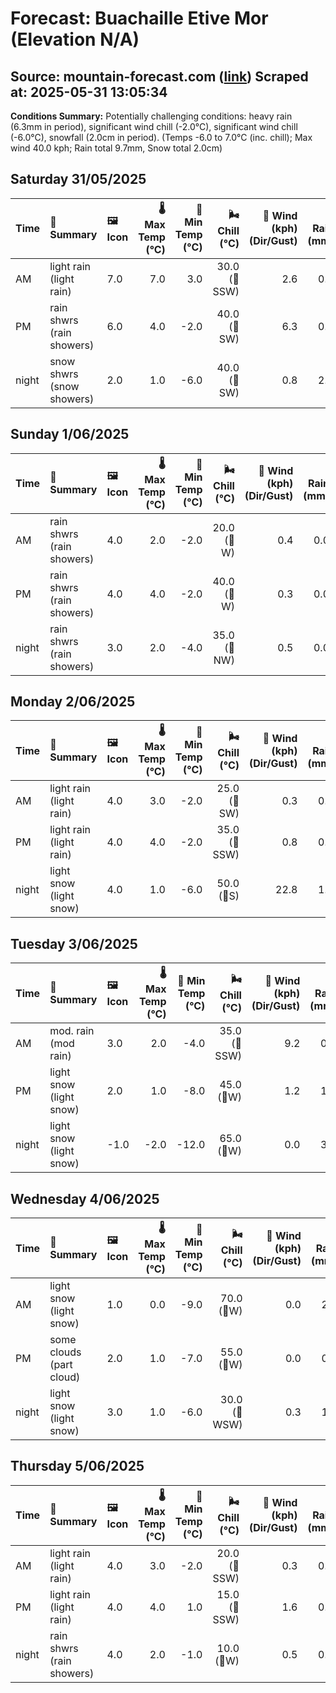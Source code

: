 # Forecast: Buachaille Etive Mor (Elevation N/A)
**Source:** mountain-forecast.com ([link](https://www.mountain-forecast.com/peaks/Buachaille-Etive-Mor/forecasts/1020))
**Scraped at:** 2025-05-31 13:05:34
---

**Conditions Summary:** Potentially challenging conditions: heavy rain (6.3mm in period), significant wind chill (-2.0°C), significant wind chill (-6.0°C), snowfall (2.0cm in period). (Temps -6.0 to 7.0°C (inc. chill); Max wind 40.0 kph; Rain total 9.7mm, Snow total 2.0cm)

## Saturday 31/05/2025
| **Time** | **📝 Summary** | **🖼️ Icon** | **🌡️ Max Temp (°C)** | **🥶 Min Temp (°C)** | **🌬️ Chill (°C)** | **💨 Wind (kph) (Dir/Gust)** | **💧 Rain (mm)** | **❄️ Snow (cm)** | **☁️ Cloud Base (m)** | **🧊 Freezing Lvl (m)** |
|:------- |:------- |:----- |--------------: |-------------: |-----------: |---------------------: |---------: |----------: |---------------: |----------------: |
| AM      | light rain<br><span class="icon-desc">(light rain)</span> | 7.0 | 7.0 | 3.0 | 30.0<br>(🧭SSW) | 2.6 | 0.0 | 300 | 2200 |
| PM      | rain shwrs<br><span class="icon-desc">(rain showers)</span> | 6.0 | 4.0 | -2.0 | 40.0<br>(🧭SW) | 6.3 | 0.0 | 250 | 1900 |
| night   | snow shwrs<br><span class="icon-desc">(snow showers)</span> | 2.0 | 1.0 | -6.0 | 40.0<br>(🧭SW) | 0.8 | 2.0 | 650 | 1250 |

## Sunday 1/06/2025
| **Time** | **📝 Summary** | **🖼️ Icon** | **🌡️ Max Temp (°C)** | **🥶 Min Temp (°C)** | **🌬️ Chill (°C)** | **💨 Wind (kph) (Dir/Gust)** | **💧 Rain (mm)** | **❄️ Snow (cm)** | **☁️ Cloud Base (m)** | **🧊 Freezing Lvl (m)** |
|:------- |:------- |:----- |--------------: |-------------: |-----------: |---------------------: |---------: |----------: |---------------: |----------------: |
| AM      | rain shwrs<br><span class="icon-desc">(rain showers)</span> | 4.0 | 2.0 | -2.0 | 20.0<br>(🧭W) | 0.4 | 0.0 | 350 | 1300 |
| PM      | rain shwrs<br><span class="icon-desc">(rain showers)</span> | 4.0 | 4.0 | -2.0 | 40.0<br>(🧭W) | 0.3 | 0.0 | 1450 | 1600 |
| night   | rain shwrs<br><span class="icon-desc">(rain showers)</span> | 3.0 | 2.0 | -4.0 | 35.0<br>(🧭NW) | 0.5 | 0.0 | 350 | 1300 |

## Monday 2/06/2025
| **Time** | **📝 Summary** | **🖼️ Icon** | **🌡️ Max Temp (°C)** | **🥶 Min Temp (°C)** | **🌬️ Chill (°C)** | **💨 Wind (kph) (Dir/Gust)** | **💧 Rain (mm)** | **❄️ Snow (cm)** | **☁️ Cloud Base (m)** | **🧊 Freezing Lvl (m)** |
|:------- |:------- |:----- |--------------: |-------------: |-----------: |---------------------: |---------: |----------: |---------------: |----------------: |
| AM      | light rain<br><span class="icon-desc">(light rain)</span> | 4.0 | 3.0 | -2.0 | 25.0<br>(🧭SW) | 0.3 | 0.0 | 550 | 1350 |
| PM      | light rain<br><span class="icon-desc">(light rain)</span> | 4.0 | 4.0 | -2.0 | 35.0<br>(🧭SSW) | 0.8 | 0.0 | 650 | 1700 |
| night   | light snow<br><span class="icon-desc">(light snow)</span> | 4.0 | 1.0 | -6.0 | 50.0<br>(🧭S) | 22.8 | 1.0 | 300 | 1700 |

## Tuesday 3/06/2025
| **Time** | **📝 Summary** | **🖼️ Icon** | **🌡️ Max Temp (°C)** | **🥶 Min Temp (°C)** | **🌬️ Chill (°C)** | **💨 Wind (kph) (Dir/Gust)** | **💧 Rain (mm)** | **❄️ Snow (cm)** | **☁️ Cloud Base (m)** | **🧊 Freezing Lvl (m)** |
|:------- |:------- |:----- |--------------: |-------------: |-----------: |---------------------: |---------: |----------: |---------------: |----------------: |
| AM      | mod. rain<br><span class="icon-desc">(mod rain)</span> | 3.0 | 2.0 | -4.0 | 35.0<br>(🧭SSW) | 9.2 | 0.0 | 200 | 1450 |
| PM      | light snow<br><span class="icon-desc">(light snow)</span> | 2.0 | 1.0 | -8.0 | 45.0<br>(🧭W) | 1.2 | 1.0 | 300 | 1300 |
| night   | light snow<br><span class="icon-desc">(light snow)</span> | -1.0 | -2.0 | -12.0 | 65.0<br>(🧭W) | 0.0 | 3.0 | 300 | 700 |

## Wednesday 4/06/2025
| **Time** | **📝 Summary** | **🖼️ Icon** | **🌡️ Max Temp (°C)** | **🥶 Min Temp (°C)** | **🌬️ Chill (°C)** | **💨 Wind (kph) (Dir/Gust)** | **💧 Rain (mm)** | **❄️ Snow (cm)** | **☁️ Cloud Base (m)** | **🧊 Freezing Lvl (m)** |
|:------- |:------- |:----- |--------------: |-------------: |-----------: |---------------------: |---------: |----------: |---------------: |----------------: |
| AM      | light snow<br><span class="icon-desc">(light snow)</span> | 1.0 | 0.0 | -9.0 | 70.0<br>(🧭W) | 0.0 | 2.0 | 250 | 1100 |
| PM      | some clouds<br><span class="icon-desc">(part cloud)</span> | 2.0 | 1.0 | -7.0 | 55.0<br>(🧭W) | 0.0 | 0.0 | 350 | 1200 |
| night   | light snow<br><span class="icon-desc">(light snow)</span> | 3.0 | 1.0 | -6.0 | 30.0<br>(🧭WSW) | 0.3 | 1.0 | 600 | 1250 |

## Thursday 5/06/2025
| **Time** | **📝 Summary** | **🖼️ Icon** | **🌡️ Max Temp (°C)** | **🥶 Min Temp (°C)** | **🌬️ Chill (°C)** | **💨 Wind (kph) (Dir/Gust)** | **💧 Rain (mm)** | **❄️ Snow (cm)** | **☁️ Cloud Base (m)** | **🧊 Freezing Lvl (m)** |
|:------- |:------- |:----- |--------------: |-------------: |-----------: |---------------------: |---------: |----------: |---------------: |----------------: |
| AM      | light rain<br><span class="icon-desc">(light rain)</span> | 4.0 | 3.0 | -2.0 | 20.0<br>(🧭SSW) | 0.3 | 0.0 | 350 | 1550 |
| PM      | light rain<br><span class="icon-desc">(light rain)</span> | 4.0 | 4.0 | 1.0 | 15.0<br>(🧭SSW) | 1.6 | 0.0 | 300 | 1700 |
| night   | rain shwrs<br><span class="icon-desc">(rain showers)</span> | 4.0 | 2.0 | -1.0 | 10.0<br>(🧭W) | 0.5 | 0.0 | 450 | 1650 |